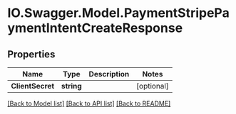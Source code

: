 # IO.Swagger.Model.PaymentStripePaymentIntentCreateResponse
## Properties

Name | Type | Description | Notes
------------ | ------------- | ------------- | -------------
**ClientSecret** | **string** |  | [optional] 

[[Back to Model list]](../README.md#documentation-for-models) [[Back to API list]](../README.md#documentation-for-api-endpoints) [[Back to README]](../README.md)


